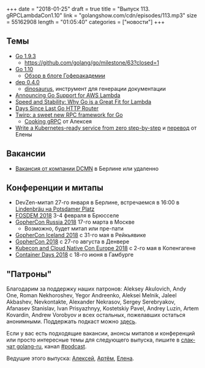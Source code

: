 +++
date = "2018-01-25"
draft = true
title = "Выпуск 113. gRPCLambdaCon1.10"
link = "golangshow.com/cdn/episodes/113.mp3"
size = 55162908
length = "01:05:40"
categories = ["новости"]
+++

## Темы

- [Go 1.9.3](https://groups.google.com/forum/#!msg/golang-nuts/7VWC5pzjg7A/E5McanH0AgAJ)
    - https://github.com/golang/go/milestone/63?closed=1
- [Go 1.10](https://tip.golang.org/doc/go1.10)
    - [Обзор в блоге Гоферакадемии](https://blog.gopheracademy.com/advent-2017/go-1.10/)
- [dep 0.4.0](https://golang.github.io/dep/blog/2018/01/23/announce-v0.4.0.html )
    - [dinosaurus](http://docusaurus.io), инструмент для генерации документации
- [Announcing Go Support for AWS Lambda](https://aws.amazon.com/blogs/compute/announcing-go-support-for-aws-lambda)
- [Speed and Stability: Why Go is a Great Fit for Lambda](https://brandur.org/go-lambda)
- [Days Since Last Go HTTP Router](http://dayssincelastgohttprouter.com)
- [Twirp: a sweet new RPC framework for Go](https://blog.twitch.tv/twirp-a-sweet-new-rpc-framework-for-go-5f2febbf35f)
    - [Cooking gRPC](https://speakerdeck.com/aleksi/cooking-grpc) от Алексея
- [Write a Kubernetes-ready service from zero step-by-step](https://blog.gopheracademy.com/advent-2017/kubernetes-ready-service/) и [перевод](https://habrahabr.ru/post/345332/) от Елены

## Вакансии

- [Вакансия от компании DCMN](https://www.welovegolang.com/jobs/senior-software-engineer-m-f-5734439678115840) в Берлине или удаленно

## Конференции и митапы

- DevZen-митап 27-го января в Берлине, встречаемся в 16:00 в [Lindenbräu на Potsdamer Platz](https://www.bier-genuss.berlin/en/lindenbraeu-am-potsdamer-platz)
- [FOSDEM 2018](https://fosdem.org/2018/) 3-4 февраля в Брюсселе
- [GopherCon Russia 2018](https://www.gophercon-russia.ru) 17-го марта в Москве
    - Возможно, будет митап или пре-пати
- [GopherCon Iceland 2018](https://gophercon.is/) c 31-го мая в Рейкьявике
- [GopherCon 2018](https://www.gophercon.com) с 27-го августа в Денвере
- [Kubecon and Cloud Native Con Europe 2018](https://events.linuxfoundation.org/events/kubecon-cloudnativecon-europe-2018/) с 2-го мая в Копенгагене
- [Container Days 2018](https://containerdays.io) с 18-го июня в Гамбурге

## "Патроны"

Благодарим за поддержку наших патронов:
Aleksey Akulovich, Andy One, Roman Nekhoroshev, Yegor Andreenko,
Aleksei Melnik, Jaleel Akbashev, Nevkontakte, Alexander Nekrasov,
Sergey Serebryakov, Afanasev Stanislav, Ivan Prisyazhnyy, Kostetskiy Pavel,
Andrey Luzin, Artem Kovardin, Andrew Vorobyov
и всех остальных, пожелавших остаться анонимными.
Поддержать подкаст можно [здесь](https://www.patreon.com/golangshow).

Если у вас есть подходящие вакансии, анонсы митапов и конференций
или просто интересные темы для следующего выпуска, пишите в [слак-чат golang-ru](http://slack.golang-ru.com), канал [#podcast](https://golang-ru.slack.com/messages/C065X9AMS).

Ведущие этого выпуска:
[Алексей](https://twitter.com/paaleksey),
[Артём](https://twitter.com/miolini), [Елена](https://twitter.com/webdeva).
